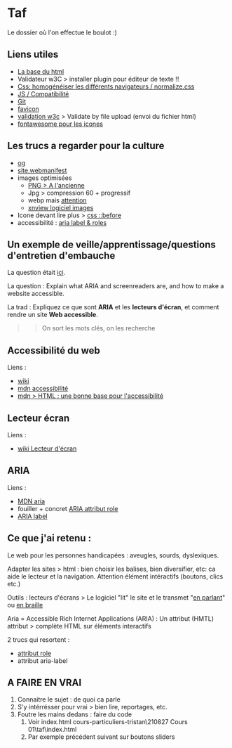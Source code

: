 # Taf

Le dossier où l'on effectue le boulot :)

## Liens utiles

- [La base du html](https://html5boilerplate.com/)
- Validateur w3C > installer plugin pour éditeur de texte !!
- [Css: homogénéiser les différents navigateurs / normalize.css](https://necolas.github.io/normalize.css/)
- [JS / Compatibilité](https://modernizr.com/)
- [Git](https://www.gitkraken.com/)
- [favicon](http://favicon.htmlkit.com/)
- [validation w3c](https://validator.w3.org/) > Validate by file upload (envoi du fichier html)
- [fontawesome pour les icones](https://fontawesome.com/)

## Les trucs a regarder pour la culture

- [og](https://fr.wikipedia.org/wiki/Open_Graph_Protocol)
- [site.webmanifest](https://developer.mozilla.org/fr/docs/Web/Manifest)
- images optimisées
  - [PNG > A l'ancienne](https://tinypng.com/)
  - Jpg > compression 60 + progressif
  - webp mais [attention](https://caniuse.com/?search=webp)
  - [xnview logiciel images](https://www.xnview.com/fr/)
- Icone devant lire plus > [css ::before](https://developer.mozilla.org/fr/docs/Web/CSS/::before)
- accessibilité : [aria label & roles](https://developer.mozilla.org/fr/docs/Web/Accessibility/ARIA/ARIA_Techniques/Using_the_aria-label_attribute)

## Un exemple de veille/apprentissage/questions d'entretien d'embauche

La question était [ici](https://github.com/h5bp/Front-end-Developer-Interview-Questions/blob/main/src/questions/general-questions.md).

La question : Explain what ARIA and screenreaders are, and how to make a website accessible.

La trad : Expliquez ce que sont **ARIA** et les **lecteurs d'écran**, et comment rendre un site **Web accessible**.

>> On sort les mots clés, on les recherche

## Accessibilité du web

Liens :

- [wiki](https://fr.wikipedia.org/wiki/Accessibilit%C3%A9_du_web)
- [mdn accessibilité](https://developer.mozilla.org/fr/docs/Web/Accessibility)
- [mdn > HTML : une bonne base pour l'accessibilité](https://developer.mozilla.org/fr/docs/Learn/Accessibility/HTML)

## Lecteur écran

Liens :

- [wiki Lecteur d'écran](https://fr.wikipedia.org/wiki/Lecteur_d%27%C3%A9cran)

## ARIA

Liens :

- [MDN aria](https://developer.mozilla.org/fr/docs/Web/Accessibility/ARIA)
- fouiller + concret [ARIA attribut role](https://www.anysurfer.be/fr/documentation/articles/detail/aria-lattribut-role#:~:text=Certains%20r%C3%B4les%20correspondent%20s%C3%A9mantiquement%20%C3%A0,exemple%20role%3D%22tablist%20%22.)
- [ARIA label](https://developer.mozilla.org/fr/docs/Web/Accessibility/ARIA/ARIA_Techniques/Using_the_aria-label_attribute)

## Ce que j'ai retenu :

Le web pour les personnes handicapées : aveugles, sourds, dyslexiques.

Adapter les sites > html : bien choisir les balises, bien diversifier, etc: ca aide le lecteur et la navigation. Attention élément intéractifs (boutons, clics etc.)

Outils : lecteurs d'écrans > Le logiciel "lit" le site et le transmet "[en parlant](https://www.youtube.com/watch?v=cCHGZLmJJgQ)" ou [en braille](https://www.youtube.com/watch?v=pio--HoSa7Q)

Aria = Accessible Rich Internet Applications (ARIA) : Un attribut (HMTL) attribut > complète HTML sur éléments interactifs

2 trucs qui resortent : 

- [attribut role](https://developer.mozilla.org/en-US/docs/Web/Accessibility/ARIA/Roles/button_role)
- attribut aria-label

## A FAIRE EN VRAI

1. Connaitre le sujet : de quoi ca parle
2. S'y intérrésser pour vrai > bien lire, reportages, etc.
3. Foutre les mains dedans : faire du code
   1. Voir index.html cours-particuliers-tristan\210827 Cours 01\taf\index.html
   2. Par exemple précédent suivant sur boutons sliders

